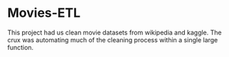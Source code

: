 # Movies-ETL
This project had us clean movie datasets from wikipedia and kaggle. The crux was automating much of the cleaning process within a single large function. 
